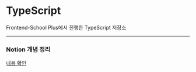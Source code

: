# TypeScript

Frontend-School Plus에서 진행한 TypeScript 저장소

---

### Notion 개념 정리

[내용 확인](https://abrasive-windshield-124.notion.site/TypeScript-a646f4d43a9545e396fcd7403b7f5797)
